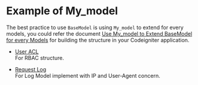 Example of My_model
===================

The best practice to use `BaseModel` is using `My_model` to extend for every models, you could refer the document [Use My_model to Extend BaseModel for every Models](https://github.com/yidas/codeigniter-model#use-my_model-to-extend-base-model-for-every-models) for building the structure in your Codeigniter application.

- [User ACL](userACL)  
  For RBAC structure.

- [Request Log](requestLog)  
  For Log Model implement with IP and User-Agent concern.
